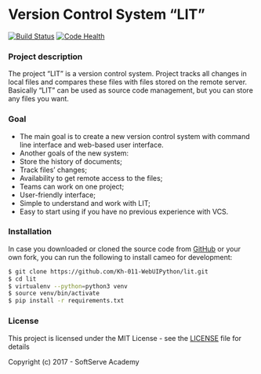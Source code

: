 # Version Control System “LIT”
[![Build Status](https://travis-ci.org/Kh-011-WebUIPython/lit.svg?branch=master)](https://travis-ci.org/Kh-011-WebUIPython/lit)
[![Code Health](https://landscape.io/github/Kh-011-WebUIPython/lit/master/landscape.svg)](https://landscape.io/github/Kh-011-WebUIPython/lit/master)

### Project description
The project “LIT” is a version control system. Project tracks all changes in local files and compares these files with files stored on the remote server. Basically “LIT” can be used as source code management, but you can store any files you want.
 

### Goal
* The main goal is to create a new version control system with command line interface and web-based user interface.
* Another goals of the new system:
* Store the history of documents;
* Track files’ changes;
* Availability to get remote access to the files;
* Teams can work on one project;
* User-friendly interface;
* Simple to understand and work with LIT;
* Easy to start using if you have no previous experience with VCS.



### Installation
In case you downloaded or cloned the source code from [GitHub](https://github.com/Kh-011-WebUIPython/lit) or your own fork, you can run the following to install cameo for development:
```sh
$ git clone https://github.com/Kh-011-WebUIPython/lit.git
$ cd lit
$ virtualenv --python=python3 venv
$ source venv/bin/activate
$ pip install -r requirements.txt
```


### License

This project is licensed under the MIT License - see the [LICENSE](https://github.com/Kh-011-WebUIPython/lit/blob/master/LICENSE) file for details

Copyright (c) 2017 - SoftServe Academy